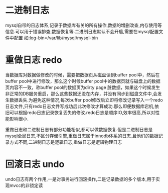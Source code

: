 # 二进制日志
mysql自带的日志体系,记录于数据库有关的所有操作,数据的增删改查,内存使用等信息.可以用于错误排查,数据恢复等.二进制日志默认不会开启,需要在mysql配置文件中配置 
如:log-bin=/var/lib/mysql/mysql-bin

# 重做日志 redo
当数据库对数据做修改的时候，需要把数据页从磁盘读到buffer pool中，然后在buffer pool中进行修改，那么这个时候buffer pool中的数据页就与磁盘上的数据页内容不一致，称buffer pool的数据页为dirty page 脏数据，如果这个时候发生非正常的DB服务重启，那么这些数据还没在内存，并没有同步到磁盘文件中,会发生数据丢失.为避免这种情况,每次buffer pool修改后立即将修改记录写入一个redo日志文件,只有redo日志文件写成功后此次修改才算成功.那么即便数据库宕机,依旧可以根据redo日志记录恢复丢失的修改.redo日志是顺序IO,效率很高,所以对性能影响很小.

重做日志和二进制日志有部分功能相似,都可以做数据恢复.但是二进制日志是mysql全局日志,不区分存储引擎,重做日志属于innodb体系的日志.且他们的数据记录方式不同,二进制日志是逻辑日志,重做日志是逻辑物理日志

# 回滚日志 undo
undo日志有两个作用,一是对事务进行回滚操作,二是记录数据的多个版本,用于实现mvcc的非锁定读
